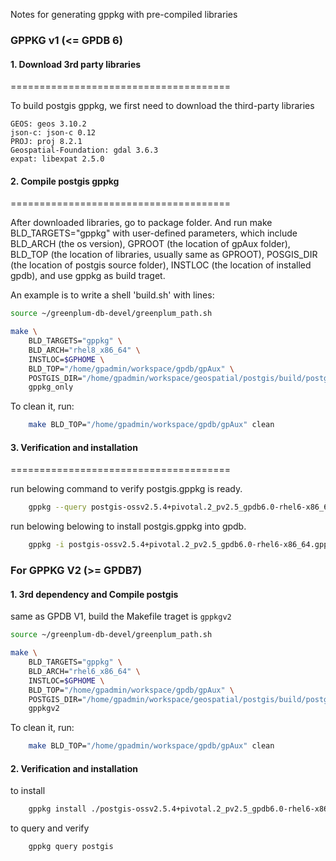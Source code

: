 Notes for generating gppkg with pre-compiled libraries

### GPPKG v1 (<= GPDB 6)
#### 1. Download 3rd party libraries

======================================

To build postgis gppkg, we first need to download the third-party libraries

```
GEOS: geos 3.10.2
json-c: json-c 0.12
PROJ: proj 8.2.1
Geospatial-Foundation: gdal 3.6.3
expat: libexpat 2.5.0
```

#### 2. Compile postgis gppkg

======================================

After downloaded libraries, go to package folder. And run make BLD_TARGETS="gppkg"
with user-defined parameters, which include BLD_ARCH (the os version), GPROOT (the
location of gpAux folder), BLD_TOP (the location of libraries, usually same as GPROOT),
POSGIS_DIR (the location of postgis source folder), INSTLOC (the location of installed
gpdb), and use gppkg as build traget.

An example is to write a shell 'build.sh' with lines:
```sh
source ~/greenplum-db-devel/greenplum_path.sh

make \
	BLD_TARGETS="gppkg" \
	BLD_ARCH="rhel8_x86_64" \
	INSTLOC=$GPHOME \
	BLD_TOP="/home/gpadmin/workspace/gpdb/gpAux" \
	POSTGIS_DIR="/home/gpadmin/workspace/geospatial/postgis/build/postgis-3.3.2" \
	gppkg_only
```

To clean it, run:
```sh
	make BLD_TOP="/home/gpadmin/workspace/gpdb/gpAux" clean
```

#### 3. Verification and installation

======================================

run belowing command to verify postgis.gppkg is ready.
```sh
	gppkg --query postgis-ossv2.5.4+pivotal.2_pv2.5_gpdb6.0-rhel6-x86_64.gppkg
```

run belowing belowing to install postgis.gppkg into gpdb.
```sh
	gppkg -i postgis-ossv2.5.4+pivotal.2_pv2.5_gpdb6.0-rhel6-x86_64.gppkg
```

### For GPPKG V2 (>= GPDB7)

#### 1. 3rd dependency and Compile postgis

same as GPDB V1, build the Makefile traget is `gppkgv2`

```sh
source ~/greenplum-db-devel/greenplum_path.sh

make \
	BLD_TARGETS="gppkg" \
	BLD_ARCH="rhel6_x86_64" \
	INSTLOC=$GPHOME \
	BLD_TOP="/home/gpadmin/workspace/gpdb/gpAux" \
	POSTGIS_DIR="/home/gpadmin/workspace/geospatial/postgis/build/postgis-2.5.4" \
	gppkgv2
```

To clean it, run:

```sh
	make BLD_TOP="/home/gpadmin/workspace/gpdb/gpAux" clean
```

#### 2. Verification and installation

to install

```sh
	gppkg install ./postgis-ossv2.5.4+pivotal.2_pv2.5_gpdb6.0-rhel6-x86_64.gppkg
```

to query and verify

```sh
	gppkg query postgis
```
